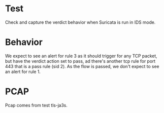Test
====

Check and capture the verdict behavior when Suricata is run in IDS mode.

Behavior
========

We expect to see an alert for rule 3 as it should trigger for any TCP packet,
but have the verdict action set to pass, ad there's another tcp rule for port
443 that is a pass rule (sid 2). As the flow is passed, we don't expect to see
an alert for rule 1.

PCAP
====

Pcap comes from test tls-ja3s.
